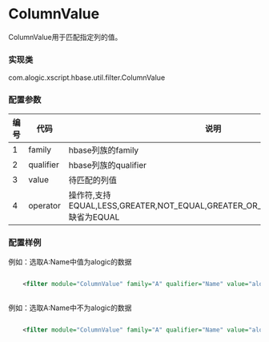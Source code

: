 ColumnValue
===========

ColumnValue用于匹配指定列的值。

### 实现类

com.alogic.xscript.hbase.util.filter.ColumnValue

### 配置参数

| 编号 | 代码 | 说明 |
| ---- | ---- | ---- |
| 1 | family | hbase列族的family |
| 2 | qualifier | hbase列族的qualifier |
| 3 | value | 待匹配的列值 |
| 4 | operator | 操作符,支持EQUAL,LESS,GREATER,NOT_EQUAL,GREATER_OR_EQUAL,LESS_OR_EQUAL,缺省为EQUAL | 

### 配置样例

例如：选取A:Name中值为alogic的数据

```xml

	<filter module="ColumnValue" family="A" qualifier="Name" value="alogic" operator="EQUAL"/>
	
```

例如：选取A:Name中不为alogic的数据

```xml

	<filter module="ColumnValue" family="A" qualifier="Name" value="alogic" operator="NOT_EQUAL"/>
	
```
